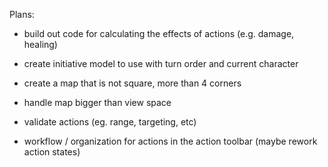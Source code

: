 Plans:

- build out code for calculating the effects of actions (e.g. damage, healing)

- create initiative model to use with turn order and current character

- create a map that is not square, more than 4 corners

- handle map bigger than view space

- validate actions (eg. range, targeting, etc)

- workflow / organization for actions in the action toolbar (maybe rework action states)
